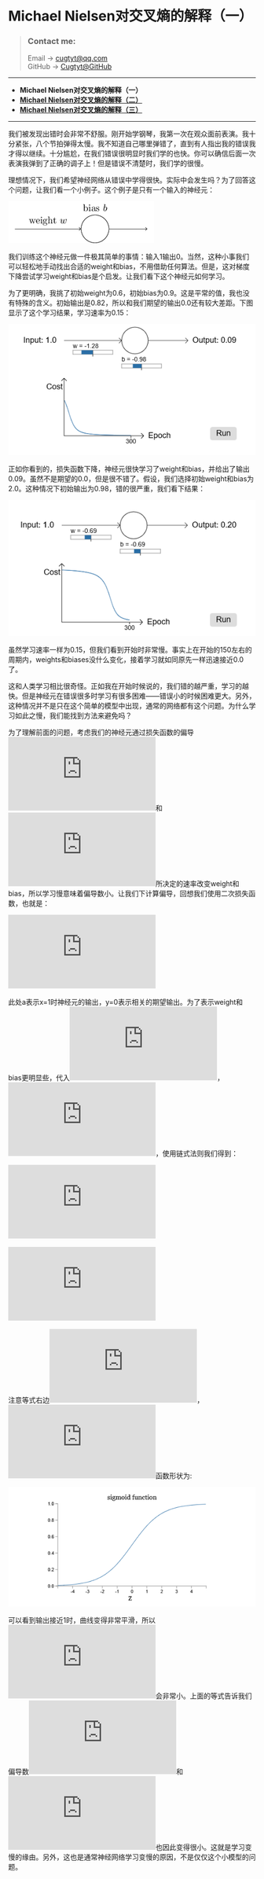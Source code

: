 # **Michael Nielsen对交叉熵的解释（一）**

> ### Contact me:  
> Email -> <cugtyt@qq.com>  
> GitHub -> [Cugtyt@GitHub](https://github.com/Cugtyt)

---

- **Michael Nielsen对交叉熵的解释（一）**
- [**Michael Nielsen对交叉熵的解释（二）**](https://cugtyt.github.io/blog/ml-data/2018/201802092106)
- [**Michael Nielsen对交叉熵的解释（三）**](https://cugtyt.github.io/blog/ml-data/2018/201802092159)

---

我们被发现出错时会非常不舒服。刚开始学钢琴，我第一次在观众面前表演。我十分紧张，八个节拍弹得太慢。我不知道自己哪里弹错了，直到有人指出我的错误我才得以继续。十分尴尬，在我们错误很明显时我们学的也快。你可以确信后面一次表演我弹到了正确的调子上！但是错误不清楚时，我们学的很慢。

理想情况下，我们希望神经网络从错误中学得很快。实际中会发生吗？为了回答这个问题，让我们看一个小例子。这个例子是只有一个输入的神经元：

![](R/cross-entropy1.png)

我们训练这个神经元做一件极其简单的事情：输入1输出0。当然，这种小事我们可以轻松地手动找出合适的weight和bias，不用借助任何算法。但是，这对梯度下降尝试学习weight和bias是个启发。让我们看下这个神经元如何学习。

为了更明确，我挑了初始weight为0.6，初始bias为0.9。这是平常的值，我也没有特殊的含义。初始输出是0.82，所以和我们期望的输出0.0还有较大差距。下图显示了这个学习结果，学习速率为0.15：

![](R/cross-entropy2.png)

正如你看到的，损失函数下降，神经元很快学习了weight和bias，并给出了输出0.09。虽然不是期望的0.0，但是很不错了。假设，我们选择初始weight和bias为2.0。这种情况下初始输出为0.98，错的很严重，我们看下结果：

![](R/cross-entropy3.png)

虽然学习速率一样为0.15，但我们看到开始时非常慢。事实上在开始的150左右的周期内，weights和biases没什么变化，接着学习就如同原先一样迅速接近0.0了。

这和人类学习相比很奇怪。正如我在开始时候说的，我们错的越严重，学习的越快。但是神经元在错误很多时学习有很多困难——错误小的时候困难更大。另外，这种情况并不是只在这个简单的模型中出现，通常的网络都有这个问题。为什么学习如此之慢，我们能找到方法来避免吗？

为了理解前面的问题，考虑我们的神经元通过损失函数的偏导![](http://latex.codecogs.com/gif.latex?%5Cinline%20%5Cpartial%20C/%5Cpartial%20w)和![](http://latex.codecogs.com/gif.latex?%5Cinline%20%5Cpartial%20C/%5Cpartial%20b)所决定的速率改变weight和bias，所以学习慢意味着偏导数小。让我们下计算偏导，回想我们使用二次损失函数，也就是：

![](http://latex.codecogs.com/gif.latex?C%20%3D%20%5Cfrac%7B%28y-a%29%5E2%7D%7B2%7D)

此处a表示x=1时神经元的输出，y=0表示相关的期望输出。为了表示weight和bias更明显些，代入![](http://latex.codecogs.com/gif.latex?%5Cinline%20a%20%3D%20%5Csigma%28z%29)，![](http://latex.codecogs.com/gif.latex?%5Cinline%20z%3Dwx&plus;b)，使用链式法则我们得到：

![](http://latex.codecogs.com/gif.latex?%5Cfrac%7B%5Cpartial%20C%7D%7B%5Cpartial%20w%7D%20%3D%20%28a-y%29%5Csigma%27%28z%29%20x%20%3D%20a%20%5Csigma%27%28z%29)

![](http://latex.codecogs.com/gif.latex?%5Cfrac%7B%5Cpartial%20C%7D%7B%5Cpartial%20b%7D%20%3D%20%28a-y%29%5Csigma%27%28z%29%20%3D%20a%20%5Csigma%27%28z%29)

注意等式右边![](http://latex.codecogs.com/gif.latex?%5Cinline%20%5Csigma%27%28z%29)，![](http://latex.codecogs.com/gif.latex?%5Cinline%20%5Csigma)函数形状为:

![](R/cross-entropy4.png)

可以看到输出接近1时，曲线变得非常平滑，所以![](http://latex.codecogs.com/gif.latex?%5Cinline%20%5Csigma%27%28z%29)会非常小。上面的等式告诉我们偏导数![](http://latex.codecogs.com/gif.latex?%5Cinline%20%5Cpartial%20C/%5Cpartial%20w)和![](http://latex.codecogs.com/gif.latex?%5Cinline%20%5Cpartial%20C/%5Cpartial%20b)也因此变得很小。这就是学习变慢的缘由。另外，这也是通常神经网络学习变慢的原因，不是仅仅这个小模型的问题。